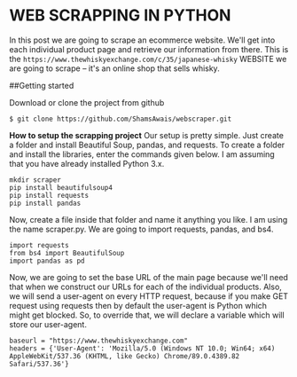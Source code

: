 # WEB SCRAPPING IN PYTHON

In this post we are going to scrape an ecommerce website.
We'll get into each individual product page and retrieve our information from there.
This is the ```https://www.thewhiskyexchange.com/c/35/japanese-whisky``` WEBSITE we are going to scrape – it's an online shop that sells whisky.



##Getting started

Download or clone the project from github
```
$ git clone https://github.com/ShamsAwais/webscraper.git
```
**How to setup the scrapping project**
Our setup is pretty simple. 
Just create a folder and install Beautiful Soup, pandas, and requests.
To create a folder and install the libraries, enter the commands given below.
I am assuming that you have already installed Python 3.x.

```
mkdir scraper 
pip install beautifulsoup4 
pip install requests
pip install pandas
```
Now, create a file inside that folder and name it anything you like.
I am using the name scraper.py.
We are going to import requests, pandas, and bs4.
```
import requests
from bs4 import BeautifulSoup
import pandas as pd
```
Now, we are going to set the base URL of the main page because we'll need that when we construct our URLs for each of the individual products.
Also, we will send a user-agent on every HTTP request, because if you make GET request using requests then by default the user-agent is Python which might get blocked.
So, to override that, we will declare a variable which will store our user-agent.
```
baseurl = "https://www.thewhiskyexchange.com"
headers = {'User-Agent': 'Mozilla/5.0 (Windows NT 10.0; Win64; x64) AppleWebKit/537.36 (KHTML, like Gecko) Chrome/89.0.4389.82 Safari/537.36'}
```
